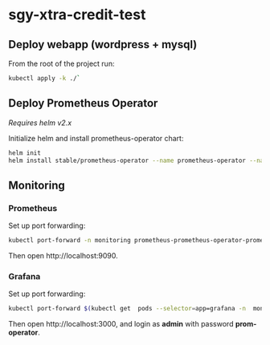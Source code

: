 # sgy-xtra-credit-test

## Deploy webapp (wordpress + mysql)
From the root of the project run:
```bash
kubectl apply -k ./`
```


## Deploy Prometheus Operator
_Requires helm v2.x_

Initialize helm and install prometheus-operator chart:
```bash
helm init
helm install stable/prometheus-operator --name prometheus-operator --namespace monitoring (with 2.16)
```


## Monitoring
### Prometheus
Set up port forwarding:
```bash
kubectl port-forward -n monitoring prometheus-prometheus-operator-prometheus-0 9090
```
Then open http://localhost:9090.

### Grafana
Set up port forwarding:
```bash
kubectl port-forward $(kubectl get  pods --selector=app=grafana -n  monitoring --output=jsonpath="{.items..metadata.name}") -n monitoring  3000
```
Then open http://localhost:3000, and login as **admin** with password **prom-operator**.

